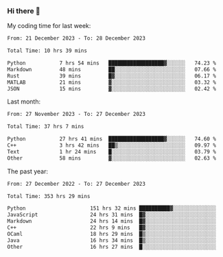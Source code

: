 ### Hi there 👋

My coding time for last week:

<!--START_SECTION:week-->

```txt
From: 21 December 2023 - To: 28 December 2023

Total Time: 10 hrs 39 mins

Python           7 hrs 54 mins   ██████████████████▓░░░░░░   74.23 %
Markdown         48 mins         ██░░░░░░░░░░░░░░░░░░░░░░░   07.66 %
Rust             39 mins         █▓░░░░░░░░░░░░░░░░░░░░░░░   06.17 %
MATLAB           21 mins         ▓░░░░░░░░░░░░░░░░░░░░░░░░   03.32 %
JSON             15 mins         ▓░░░░░░░░░░░░░░░░░░░░░░░░   02.42 %
```

<!--END_SECTION:week-->

Last month:

<!--START_SECTION:month-->

```txt
From: 27 November 2023 - To: 27 December 2023

Total Time: 37 hrs 7 mins

Python           27 hrs 41 mins  ██████████████████▓░░░░░░   74.60 %
C++              3 hrs 42 mins   ██▒░░░░░░░░░░░░░░░░░░░░░░   09.97 %
Text             1 hr 24 mins    █░░░░░░░░░░░░░░░░░░░░░░░░   03.79 %
Other            58 mins         ▓░░░░░░░░░░░░░░░░░░░░░░░░   02.63 %
```

<!--END_SECTION:month-->

The past year:

<!--START_SECTION:year-->

```txt
From: 27 December 2022 - To: 27 December 2023

Total Time: 353 hrs 29 mins

Python                     151 hrs 32 mins ██████████▓░░░░░░░░░░░░░░   42.87 %
JavaScript                 24 hrs 31 mins  █▓░░░░░░░░░░░░░░░░░░░░░░░   06.94 %
Markdown                   24 hrs 14 mins  █▓░░░░░░░░░░░░░░░░░░░░░░░   06.86 %
C++                        22 hrs 9 mins   █▓░░░░░░░░░░░░░░░░░░░░░░░   06.27 %
OCaml                      18 hrs 29 mins  █▒░░░░░░░░░░░░░░░░░░░░░░░   05.23 %
Java                       16 hrs 34 mins  █▒░░░░░░░░░░░░░░░░░░░░░░░   04.69 %
Other                      16 hrs 27 mins  █░░░░░░░░░░░░░░░░░░░░░░░░   04.66 %
```

<!--END_SECTION:year-->
